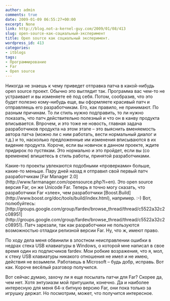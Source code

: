 ```yaml
---
author: admin
comments: true
date: 2009-01-09 06:55:27+00:00
excerpt: None
link: http://blog.not-a-kernel-guy.com/2009/01/08/413
slug: open-source-как-социальный-эксперимент
title: Open source как социальный эксперимент.
wordpress_id: 413
categories:
- itblogs
tags:
- Программирование
- Far
- Open source
---
```


Никогда не знаешь к чему приведет отправка патча в какой-нибудь open source проект. Обычно это выглядит так. Программа вас чем-то не устраивает и вы изменяете её под себя. Потом, сообразив, что это будет полезно кому-нибудь еще, вы оформляете красивый патч и отправляешь его разработчикам. Его, как правило, не принимают. По разным причинам. То ли стиль нужно подправить, то ли нужно показать, что патч действительно полезный и что он в канву продукта вписывается. Впрочем, и это тоже не новость, главная задача разработчиков продукта на этом этапе – это выяснить вменяемость автора патча (можно ли с ним работать, вести нормальный диалог и т.д.) и то, насколько предложенные им изменения вписываются в их видение продукта. Короче, если вы новичок в данном проекте, ждите придирок по пустякам. Это нормально и это пройдет, если вы (со временем) впишетесь в стиль работы, принятой разработчиками.

<!-- more -->Какие-то проекты увлекаются подобными «проверками» больше, какие-то меньше. Пару дней назад я отправил свой первый патч разработчикам [Far Manager 2.0](http://www.farmanager.com/opensource.php?l=en). Это open source версия Far, он же Unicode Far. Теперь я точно могу сказать, что разработчики Far «злее», чем разработчики [Boost.Build](http://www.boost.org/doc/tools/build/index.html), например. :-) Вот, полюбуйтесь: [http://groups.google.com/group/fardev/browse_thread/thread/c5522a32c2c08951](http://groups.google.com/group/fardev/browse_thread/thread/c5522a32c2c08951). Патч зарезали, так как разработчики не пользуются возможностью отладки релизной версии Far. Ну, что ж, имеют право. 

По ходу дела меня обвинили в злостном неисправлении ошибки в недрах стека USB клавиатуры в Windows, о которой мне написал в свое время один из подписчиков fardev. Мои робкие возражения, что я, мол, к стеку USB клавиатуры никакого отношения не имел и не имею, действия не возымели. Работаешь в Microsoft – будь добр, исправь. Вот как. Короче весёлый разговор получился.

Вот сейчас думаю, захочу ли я еще посылать патчи для Far? Скорее да, чем нет. Хотя энтузиазм мой притушили, конечно. Да и наиболее интересную для меня 64-х битную версию Far, они пока только за игрушку держат. Но посмотрим, может, что получится интересное.

